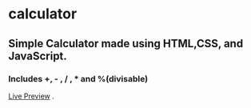 # calculator

## Simple Calculator made using HTML,CSS, and JavaScript.

### Includes +, - , / , \* and %(divisable)

[Live Preview](doubzero.github.io/calculator) .

